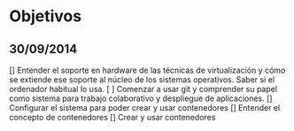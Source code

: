 

# Objetivos

## 30/09/2014
[] Entender el soporte en hardware de las técnicas de virtualización y cómo se extiende ese soporte al núcleo de los sistemas operativos. Saber si el ordenador habitual lo usa.
[ ] Comenzar a usar git y comprender su papel como sistema para trabajo colaborativo y despliegue de aplicaciones.
[] Configurar el sistema para poder crear y usar contenedores
[] Entender el concepto de contenedores
[] Crear y usar contenedores

